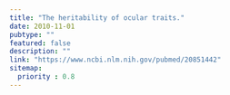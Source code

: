 ```yaml
---
title: "The heritability of ocular traits."
date: 2010-11-01
pubtype: ""
featured: false
description: ""
link: "https://www.ncbi.nlm.nih.gov/pubmed/20851442"
sitemap:
  priority : 0.8
---
```



